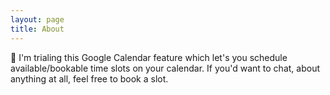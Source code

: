 ```yaml
---
layout: page
title: About
---
```


<p class="message">
👋 I'm trialing this Google Calendar feature which let's you schedule
available/bookable time slots on your calendar. If you'd want to chat,
about anything at all, feel free to book a slot.<br /><br/>

<!-- Google Calendar Appointment Scheduling begin -->
<link href="https://calendar.google.com/calendar/scheduling-button-script.css" rel="stylesheet">
<script src="https://calendar.google.com/calendar/scheduling-button-script.js" async></script>
<script>
(function() {
  var target = document.currentScript;
  window.addEventListener('load', function() {
    calendar.schedulingButton.load({
      url: 'https://calendar.google.com/calendar/appointments/schedules/AcZssZ1uHs4R8BDfsxqi5Q9uRSQtbrz_TaLv6JO9zymvddKbipH37IHsiinggDgMczw5pn3sddUanOQF?gv=true',
      color: '#039BE5',
      label: 'Schedule a 1-on-1 with me!',
      target,
    });
  });
})();
</script>
<!-- end Google Calendar Appointment Scheduling -->
</p>
